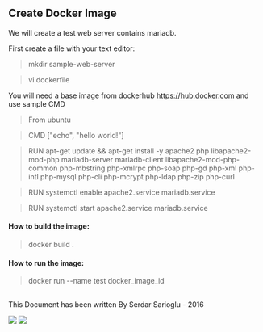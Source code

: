 ## Create Docker Image

We will create a test web server contains mariadb.

First create a file with your text editor:
>mkdir sample-web-server

>vi dockerfile

You will need a base image from dockerhub https://hub.docker.com and use sample CMD 

>From ubuntu

>CMD ["echo", "hello world!"]

>RUN apt-get update && apt-get install -y apache2 php libapache2-mod-php mariadb-server mariadb-client libapache2-mod-php-common php-mbstring php-xmlrpc php-soap php-gd php-xml php-intl php-mysql php-cli php-mcrypt php-ldap php-zip php-curl

>RUN systemctl enable apache2.service mariadb.service

>RUN systemctl start apache2.service mariadb.service



#### How to build the image:
>docker build .

#### How to run the image:
>docker run --name test docker_image_id
## 

This Document has been written By Serdar Sarioglu - 2016

<a href="https://mysystem.org" title="Mysystem.org"><img src="https://img.shields.io/website-up-down-green-red/http/shields.io.svg?label=Visit%20mysystem.org"></a>
<a href="https://www.paypal.me/ssarioglu" title="Support project"><img src="https://img.shields.io/badge/Donate%20me-paypal-brightgreen.svg"></a>

